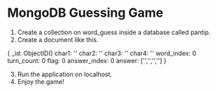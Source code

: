 # MongoDB Guessing Game

1. Create a collection on word_guess inside a database called pantip.
2. Create a document like this.

{
  _id: ObjectID()
  char1: ''
  char2: ''
  char3: ''
  char4: ''
  word_index: 0
  turn_count: 0
  flag: 0
  answer_index: 0
  answer: ['','','','']
} 

3. Run the application on localhost.
4. Enjoy the game!
